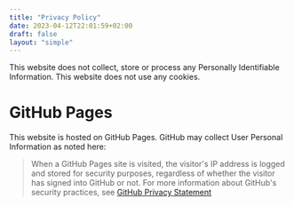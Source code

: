 ```yaml
---
title: "Privacy Policy"
date: 2023-04-12T22:01:59+02:00
draft: false
layout: "simple"
---
```

This website does not collect, store or process any Personally Identifiable Information. This website does not use any cookies.

# GitHub Pages
This website is hosted on GitHub Pages. GitHub may collect User Personal Information as noted here:

> When a GitHub Pages site is visited, the visitor's IP address is logged and stored for security purposes, regardless of whether the visitor has signed into GitHub or not. For more information about GitHub's security practices, see [GitHub Privacy Statement](https://docs.github.com/en/site-policy/privacy-policies/github-privacy-statement)
